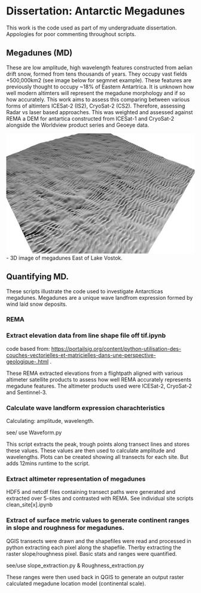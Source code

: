 # Dissertation: Antarctic Megadunes
This work is the code used as part of my undergraduate dissertation. Appologies for poor commenting throughout scripts.

## Megadunes (MD)
These are low amplitude, high wavelength features constructed from aelian drift snow, formed from tens thousands of years. They occupy vast fields +500,000km2 (see image below for segmnet example). These features are previously thought to occupy ~18% of Eastern Antartrica. It is unknown how well modern altimters will represent the megadune morphology and if so how accurately. This work aims to assess this comparing between various forms of altimters ICESat-2 (IS2), CryoSat-2 (CS2). Therefore, assessing Radar vs laser based approaches. This was weighted and assessed against REMA a DEM for antartica constructed from ICESat-1 and CryoSat-2 alongside the Worldview product series and Geoeye data. 

<img src="3D MD fig copy.png" alt="Simply Easy Learning" width="800" height="320">
- 3D image of megadunes East of Lake Vostok.

## Quantifying MD.
These scripts illustrate the code used to investigate Antarcticas megadunes. Megadunes are a unique wave landfrom expression formed by wind laid snow deposits. 

### REMA

### Extract elevation data from line shape file off tif.ipynb
code based from: https://portailsig.org/content/python-utilisation-des-couches-vectorielles-et-matricielles-dans-une-perspective-geologique-.html .

These REMA extracted elevations from a flightpath aligned with various altimeter satellite products to assess how well REMA accurately represents megadune features. The altimeter products used were ICESat-2, CryoSat-2 and Sentinnel-3.

### Calculate wave landform expression charachteristics
Calculating: amplitude, wavelength.

see/ use Waveform.py

This script extracts the peak, trough points along transect lines and stores these values. These values are then used to calculate amplitude and wavelengths.
Plots can be created showing all transects for each site. But adds 12mins runtime to the script.

### Extract altimeter representation of megadunes

HDF5 and netcdf files containing transect paths were generated and extracted over 5-sites and contrasted with REMA. See individual site scripts clean_site[x].ipynb

### Extract of surface metric values to generate continent ranges in slope and roughness for megadunes.

QGIS transects were drawn and the shapefiles were read and processed in python extracting each pixel along the shapefile. Therby extracting the raster slope/roughness pixel. Basic stats and ranges were quantified. 

see/use slope_extraction.py & Roughness_extraction.py

These ranges were then used back in QGIS to generate an output raster calculated megadune location model (continental scale).

